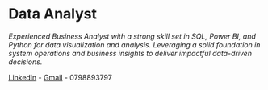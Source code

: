 # Data Analyst
*Experienced Business Analyst with a strong skill set in SQL, Power BI, and Python for data visualization and analysis. Leveraging a solid foundation in system operations and business insights to deliver impactful data-driven decisions.*

[Linkedin](www.linkedin.com/in/hiền-tô) - [Gmail](tohaohien@gmail.com) - 0798893797

